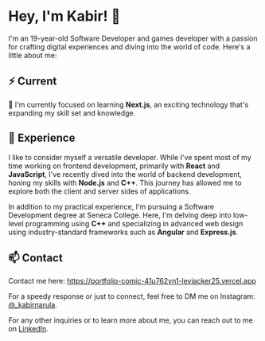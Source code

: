 # Hey, I'm Kabir! 👋  

I'm an 19-year-old Software Developer and games developer with a passion for crafting digital experiences and diving into the world of code. Here's a little about me: 

## ⚡️ Current

🚀 I'm currently focused on learning **Next.js**, an exciting technology that's expanding my skill set and knowledge.

## 💎 Experience

I like to consider myself a versatile developer. While I've spent most of my time working on frontend development, primarily with **React** and **JavaScript**, I've recently dived into the world of backend development, honing my skills with **Node.js** and **C++**. This journey has allowed me to explore both the client and server sides of applications.

In addition to my practical experience, I'm pursuing a Software Development degree at Seneca College. Here, I'm delving deep into low-level programming using **C++** and specializing in advanced web design using industry-standard frameworks such as **Angular** and **Express.js**.

## 📫 Contact

Contact me here: https://portfolio-comic-41u762yn1-leviacker25.vercel.app

For a speedy response or just to connect, feel free to DM me on Instagram: [@_kabirnarula](https://www.instagram.com/_kabirnarula/).

For any other inquiries or to learn more about me, you can reach out to me on [LinkedIn](https://www.linkedin.com/in/kabir-narula-19b129260).


